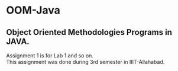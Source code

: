 # OOM-Java  
## Object Oriented Methodologies Programs in JAVA.  
Assignment 1 is for Lab 1 and so on.  
This assignment was done during 3rd semester in IIIT-Allahabad.  
